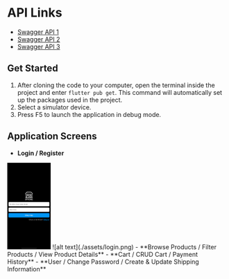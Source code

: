 # API Links
- [Swagger API 1](http://phucha.duckdns.org:5001/swagger/index.html)
- [Swagger API 2](http://phucha.duckdns.org:7001/swagger/index.html)
- [Swagger API 3](http://phucha.duckdns.org:8001/swagger/index.html)

## Get Started
1. After cloning the code to your computer, open the terminal inside the project and enter `flutter pub get`. This command will automatically set up the packages used in the project.
2. Select a simulator device.
3. Press F5 to launch the application in debug mode.

## Application Screens
- **Login / Register**
<img src="./assets/login.png" alt="Login Image" width="100" height="200">
![alt text](./assets/login.png)
- **Browse Products / Filter Products / View Product Details**
- **Cart / CRUD Cart / Payment History**
- **User / Change Password / Create & Update Shipping Information**
